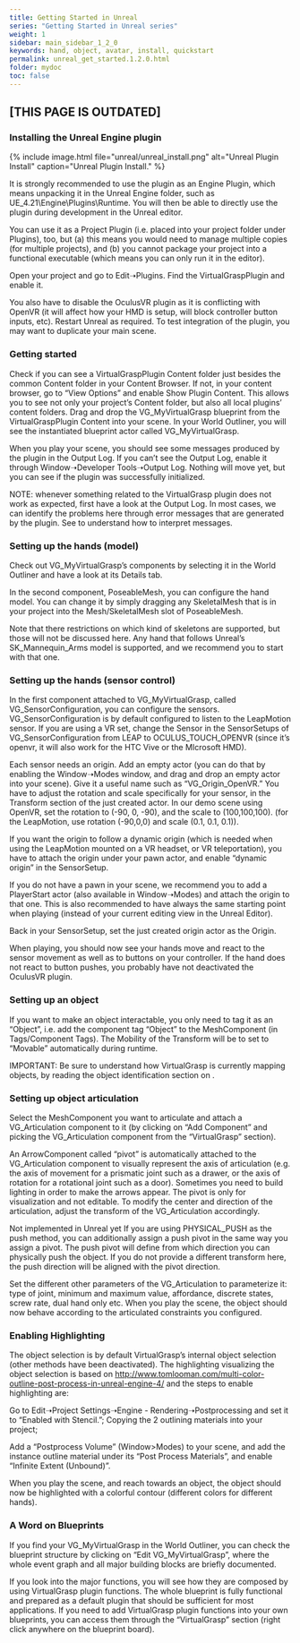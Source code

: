```yaml
---
title: Getting Started in Unreal
series: "Getting Started in Unreal series"
weight: 1
sidebar: main_sidebar_1_2_0
keywords: hand, object, avatar, install, quickstart
permalink: unreal_get_started.1.2.0.html
folder: mydoc
toc: false
---
```


## [THIS PAGE IS OUTDATED]

### Installing the Unreal Engine plugin 

<!-- Download the Unreal plugin from the Drive folder //VirtualGrasp Packages/Unreal//, see Figure below. -->

{% include image.html file="unreal/unreal_install.png" alt="Unreal Plugin Install" caption="Unreal Plugin Install." %}

It is strongly recommended to use the plugin as an Engine Plugin, which means unpacking it in the Unreal Engine folder, such as UE_4.21\Engine\Plugins\Runtime. You will then be able to directly use the plugin during development in the Unreal editor.

You can use it as a Project Plugin (i.e. placed into your project folder under Plugins), too, but (a) this means you would need to manage multiple copies (for multiple projects), and (b) you cannot package your project into a functional executable (which means you can only run it in the editor).

Open your project and go to Edit➝Plugins. Find the VirtualGraspPlugin and enable it.

You also have to disable the OculusVR plugin as it is conflicting with OpenVR (it will affect how your HMD is setup, will block controller button inputs, etc). Restart Unreal as required. To test integration of the plugin, you may want to duplicate your main scene.

### Getting started

Check if you can see a VirtualGraspPlugin Content folder just besides the common Content folder in your Content Browser. If not, in your content browser, go to “View Options” and enable Show Plugin Content. This allows you to see not only your project’s Content folder, but also all local plugins’ content folders. Drag and drop the VG_MyVirtualGrasp blueprint from the VirtualGraspPlugin Content into your scene. In your World Outliner, you will see the instantiated blueprint actor called VG_MyVirtualGrasp.

When you play your scene, you should see some messages produced by the plugin in the Output Log. If you can’t see the Output Log, enable it through Window➝Developer Tools➝Output Log. Nothing will move yet, but you can see if the plugin was successfully initialized.

NOTE: whenever something related to the VirtualGrasp plugin does not work as expected, first have a look at the Output Log. In most cases, we can identify the problems here through error messages that are generated by the plugin. See  to understand how to interpret messages.

### Setting up the hands (model)

Check out VG_MyVirtualGrasp’s components by selecting it in the World Outliner and have a look at its Details tab.

In the second component, PoseableMesh, you can configure the hand model. You can change it by simply dragging any SkeletalMesh that is in your project into the Mesh/SkeletalMesh slot of PoseableMesh.

Note that there restrictions on which kind of skeletons are supported, but those will not be discussed here. Any hand that follows Unreal’s SK_Mannequin_Arms model is supported, and we recommend you to start with that one.

### Setting up the hands (sensor control)

In the first component attached to VG_MyVirtualGrasp, called VG_SensorConfiguration, you can configure the sensors. VG_SensorConfiguration is by default configured to listen to the LeapMotion sensor. If you are using a VR set, change the Sensor in the SensorSetups of VG_SensorConfiguration from LEAP to OCULUS_TOUCH_OPENVR (since it’s openvr, it will also work for the HTC Vive or the MIcrosoft HMD).

Each sensor needs an origin. Add an empty actor (you can do that by enabling the Window➝Modes window, and drag and drop an empty actor into your scene). Give it a useful name such as “VG_Origin_OpenVR.” You have to adjust the rotation and scale specifically for your sensor, in the Transform section of the just created actor. In our demo scene using OpenVR, set the rotation to (-90, 0, -90), and the scale to (100,100,100). (for the LeapMotion, use rotation (-90,0,0) and scale (0.1, 0.1, 0.1)).

If you want the origin to follow a dynamic origin (which is needed when using the LeapMotion mounted on a VR headset, or VR teleportation), you have to attach the origin under your pawn actor, and enable “dynamic origin” in the SensorSetup.

If you do not have a pawn in your scene, we recommend you to add a PlayerStart actor (also available in Window➝Modes) and attach the origin to that one. This is also recommended to have always the same starting point when playing (instead of your current editing view in the Unreal Editor).

Back in your SensorSetup, set the just created origin actor as the Origin.

When playing, you should now see your hands move and react to the sensor movement as well as to buttons on your controller. If the hand does not react to button pushes, you probably have not deactivated the OculusVR plugin.

### Setting up an object

If you want to make an object interactable, you only need to tag it as an “Object”, i.e. add the component tag “Object” to the MeshComponent (in Tags/Component Tags). The Mobility of the Transform will be to set to “Movable” automatically during runtime.

IMPORTANT: Be sure to understand how VirtualGrasp is currently mapping objects, by reading the object identification section on .

### Setting up object articulation

Select the MeshComponent you want to articulate and attach a VG_Articulation component to it (by clicking on “Add Component” and picking the VG_Articulation component from the “VirtualGrasp” section).

An ArrowComponent called “pivot” is automatically attached to the VG_Articulation component to visually represent the axis of articulation (e.g. the axis of movement for a prismatic joint such as a drawer, or the axis of rotation for a rotational joint such as a door). Sometimes you need to build lighting in order to make the arrows appear. The pivot is only for visualization and not editable. To modify the center and direction of the articulation, adjust the transform of the VG_Articulation accordingly.

Not implemented in Unreal yet If you are using PHYSICAL_PUSH as the push method, you can additionally assign a push pivot in the same way you assign a pivot. The push pivot will define from which direction you can physically push the object. If you do not provide a different transform here, the push direction will be aligned with the pivot direction.

Set the different other parameters of the VG_Articulation to parameterize it: type of joint, minimum and maximum value, affordance, discrete states, screw rate, dual hand only etc. When you play the scene, the object should now behave according to the articulated constraints you configured.

### Enabling Highlighting

The object selection is by default VirtualGrasp’s internal object selection (other methods have been deactivated). The highlighting visualizing the object selection is based on http://www.tomlooman.com/multi-color-outline-post-process-in-unreal-engine-4/ and the steps to enable highlighting are:

Go to Edit➝Project Settings➝Engine - Rendering➝Postprocessing and set it to “Enabled with Stencil.”; Copying the 2 outlining materials into your project;

Add a “Postprocess Volume” (Window>Modes) to your scene, and add the instance outline material under its “Post Process Materials”, and enable “Infinite Extent (Unbound)”.

When you play the scene, and reach towards an object, the object should now be highlighted with a colorful contour (different colors for different hands).

### A Word on Blueprints

If you find your VG_MyVirtualGrasp in the World Outliner, you can check the blueprint structure by clicking on “Edit VG_MyVirtualGrasp”, where the whole event graph and all major building blocks are briefly documented.

If you look into the major functions, you will see how they are composed by using VirtualGrasp plugin functions. The whole blueprint is fully functional and prepared as a default plugin that should be sufficient for most applications. If you need to add VirtualGrasp plugin functions into your own blueprints, you can access them through the “VirtualGrasp” section (right click anywhere on the blueprint board).